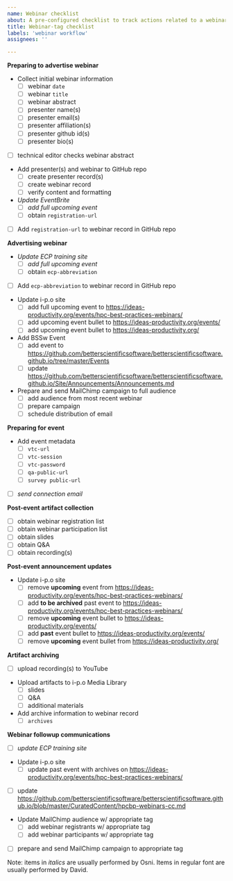 ```yaml
---
name: Webinar checklist
about: A pre-configured checklist to track actions related to a webinar
title: Webinar-tag checklist
labels: 'webinar workflow'
assignees: ''

---
```

**Preparing to advertise webinar**
- Collect initial webinar information
  - [ ] webinar `date`
  - [ ] webinar `title`
  - [ ] webinar abstract
  - [ ] presenter name(s)
  - [ ] presenter email(s)
  - [ ] presenter affiliation(s)
  - [ ] presenter github id(s)
  - [ ] presenter bio(s)
- [ ] technical editor checks webinar abstract
- Add presenter(s) and webinar to GitHub repo
  - [ ] create presenter record(s)
  - [ ] create webinar record
  - [ ] verify content and formatting
- *Update EventBrite*
  - [ ] *add full upcoming event*
  - [ ] obtain `registration-url`
- [ ] Add `registration-url` to webinar record in GitHub repo

**Advertising webinar**
- *Update ECP training site*
  - [ ] *add full upcoming event*
  - [ ] obtain `ecp-abbreviation`
- [ ] Add `ecp-abbreviation` to webinar record in GitHub repo
- Update i-p.o site
  - [ ] add full upcoming event to <https://ideas-productivity.org/events/hpc-best-practices-webinars/>
  - [ ] add upcoming event bullet to <https://ideas-productivity.org/events/>
  - [ ] add upcoming event bullet to <https://ideas-productivity.org/>
- Add BSSw Event 
  - [ ] add event to <https://github.com/betterscientificsoftware/betterscientificsoftware.github.io/tree/master/Events>
  - [ ] update <https://github.com/betterscientificsoftware/betterscientificsoftware.github.io/Site/Announcements/Announcements.md>
- Prepare and send MailChimp campaign to full audience
  - [ ] add audience from most recent webinar
  - [ ] prepare campaign
  - [ ] schedule distribution of email

**Preparing for event**
- Add event metadata
  - [ ] `vtc-url`
  - [ ] `vtc-session`
  - [ ] `vtc-password`
  - [ ] `qa-public-url`
  - [ ] `survey public-url`
- [ ] *send connection email*

**Post-event artifact collection**
- [ ] obtain webinar registration list
- [ ] obtain webinar participation list
- [ ] obtain slides
- [ ] obtain Q&A
- [ ] obtain recording(s)

**Post-event announcement updates**
- Update i-p.o site
  - [ ] remove **upcoming** event from <https://ideas-productivity.org/events/hpc-best-practices-webinars/>
  - [ ] add **to be archived** past event to <https://ideas-productivity.org/events/hpc-best-practices-webinars/>
  - [ ] remove **upcoming** event bullet to <https://ideas-productivity.org/events/>
  - [ ] add **past** event bullet to <https://ideas-productivity.org/events/>
  - [ ] remove **upcoming** event bullet from <https://ideas-productivity.org/>

**Artifact archiving**
- [ ] upload recording(s) to YouTube
- Upload artifacts to i-p.o Media Library
  - [ ] slides
  - [ ] Q&A
  - [ ] additional materials
- Add archive information to webinar record
  - [ ] `archives`

**Webinar followup communications**
- [ ] *update ECP training site*
- Update i-p.o site
  - [ ] update past event with archives on <https://ideas-productivity.org/events/hpc-best-practices-webinars/>
- [ ] update <https://github.com/betterscientificsoftware/betterscientificsoftware.github.io/blob/master/CuratedContent/hpcbp-webinars-cc.md>
- Update MailChimp audience w/ appropriate tag
  - [ ] add webinar registrants w/ appropriate tag
  - [ ] add webinar participants w/ appropriate tag
- [ ] prepare and send MailChimp campaign to appropriate tag

Note: items in *italics* are usually performed by Osni.  Items in regular font are usually performed by David.
